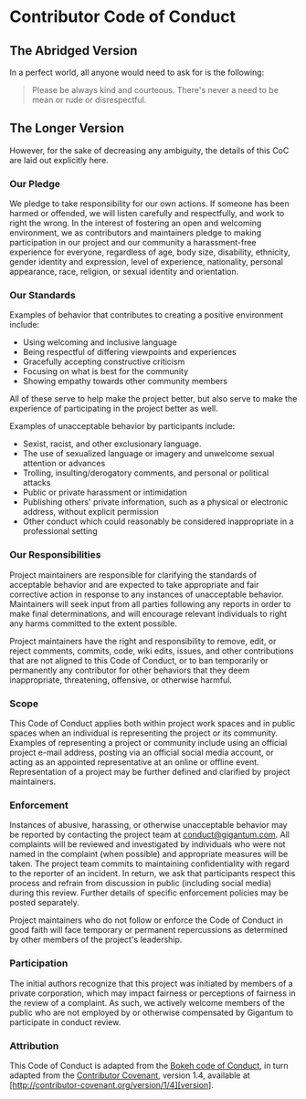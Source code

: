 # Contributor Code of Conduct

## The Abridged Version

In a perfect world, all anyone would need to ask for is the following:

> Please be always kind and courteous. There's never a need to be mean or rude
> or disrespectful.

## The Longer Version

However, for the sake of decreasing any ambiguity, the details of this CoC are
laid out explicitly here.

### Our Pledge

We pledge to take responsibility for our own actions. If someone has been
harmed or offended, we will listen carefully and respectfully, and work to
right the wrong. In the interest of fostering an open and welcoming
environment, we as contributors and maintainers pledge to making participation
in our project and our community a harassment-free experience for everyone,
regardless of age, body size, disability, ethnicity, gender identity and
expression, level of experience, nationality, personal appearance, race,
religion, or sexual identity and orientation.

### Our Standards

Examples of behavior that contributes to creating a positive environment
include:

* Using welcoming and inclusive language
* Being respectful of differing viewpoints and experiences
* Gracefully accepting constructive criticism
* Focusing on what is best for the community
* Showing empathy towards other community members

All of these serve to help make the project better, but also serve to make the
experience of participating in the project better as well.

Examples of unacceptable behavior by participants include:

* Sexist, racist, and other exclusionary language.
* The use of sexualized language or imagery and unwelcome sexual attention or
  advances
* Trolling, insulting/derogatory comments, and personal or political attacks
* Public or private harassment or intimidation
* Publishing others' private information, such as a physical or electronic
  address, without explicit permission
* Other conduct which could reasonably be considered inappropriate in a
  professional setting

### Our Responsibilities

Project maintainers are responsible for clarifying the standards of acceptable
behavior and are expected to take appropriate and fair corrective action in
response to any instances of unacceptable behavior. Maintainers will seek input
from all parties following any reports in order to make final determinations,
and will encourage relevant individuals to right any harms committed to the
extent possible.

Project maintainers have the right and responsibility to remove, edit, or
reject comments, commits, code, wiki edits, issues, and other contributions
that are not aligned to this Code of Conduct, or to ban temporarily or
permanently any contributor for other behaviors that they deem inappropriate,
threatening, offensive, or otherwise harmful.

### Scope

This Code of Conduct applies both within project work spaces and in public
spaces when an individual is representing the project or its community.
Examples of representing a project or community include using an official
project e-mail address, posting via an official social media account, or acting
as an appointed representative at an online or offline event. Representation of
a project may be further defined and clarified by project maintainers.

### Enforcement

Instances of abusive, harassing, or otherwise unacceptable behavior may be
reported by contacting the project team at conduct@gigantum.com. All complaints
will be reviewed and investigated by individuals who were not named in the
complaint (when possible) and appropriate measures will be taken. The project
team commits to maintaining confidentiality with regard to the reporter of an
incident. In return, we ask that participants respect this process and refrain
from discussion in public (including social media) during this review. Further
details of specific enforcement policies may be posted separately.

Project maintainers who do not follow or enforce the Code of Conduct in good
faith will face temporary or permanent repercussions as determined by other
members of the project's leadership.

### Participation

The initial authors recognize that this project was initiated by members of a
private corporation, which may impact fairness or perceptions of fairness
in the review of a complaint. As such, we actively welcome members of the
public who are not employed by or otherwise compensated by Gigantum to
participate in conduct review.

### Attribution

This Code of Conduct is adapted from the [Bokeh code of Conduct][bokeh], in turn
adapted from the [Contributor Covenant][contributor], version 1.4, available at
[http://contributor-covenant.org/version/1/4][version].

[bokeh]: https://github.com/bokeh/bokeh/blob/52b985f75b3050dbeee314f46bd82377b5aee8db/CODE_OF_CONDUCT.md
[contributor]: http://contributor-covenant.org
[version]: http://contributor-covenant.org/version/1/4/
